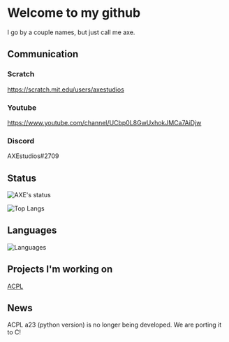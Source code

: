 # Welcome to my github

I go by a couple names, but just call me axe.

## Communication
### Scratch
https://scratch.mit.edu/users/axestudios
### Youtube
https://www.youtube.com/channel/UCbp0L8GwUxhokJMCa7AiDjw
### Discord
AXEstudios#2709

## Status
![AXE's status](https://github-readme-stats.vercel.app/api?username=RJmsG&show_icons=true&include_all_commits=true)

![Top Langs](https://github-readme-stats.vercel.app/api/top-langs/?username=RJmsG&langs_count=1000&layout=compact)

## Languages

![Languages](https://skillicons.dev/icons?i=python,c)

## Projects I'm working on

[ACPL](https://github.com/RJmsG/ACPL)


## News

ACPL a23 (python version) is no longer being developed. We are porting it to C!
